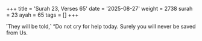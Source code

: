 +++
title = 'Surah 23, Verses 65'
date = '2025-08-27'
weight = 2738
surah = 23
ayah = 65
tags = []
+++

˹They will be told,˺ “Do not cry for help today. Surely you will never be saved from Us.